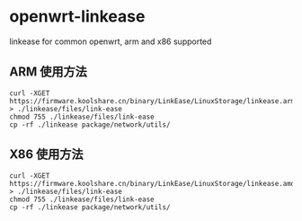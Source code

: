 # openwrt-linkease
linkease for common openwrt, arm and x86 supported

## ARM 使用方法

```
curl -XGET https://firmware.koolshare.cn/binary/LinkEase/LinuxStorage/linkease.arm > ./linkease/files/link-ease
chmod 755 ./linkease/files/link-ease
cp -rf ./linkease package/network/utils/
```

## X86 使用方法

```
curl -XGET https://firmware.koolshare.cn/binary/LinkEase/LinuxStorage/linkease.amd64 > ./linkease/files/link-ease
chmod 755 ./linkease/files/link-ease
cp -rf ./linkease package/network/utils/
```

